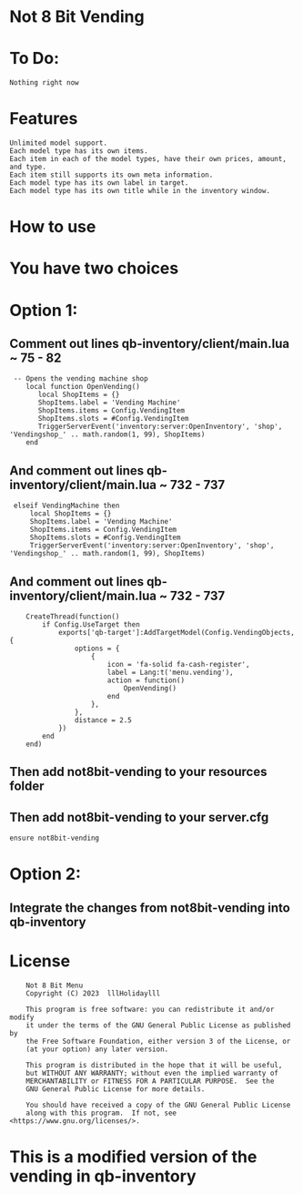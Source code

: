 # Not 8 Bit Vending

# To Do:
```
Nothing right now
```

# Features 
```
Unlimited model support.
Each model type has its own items.
Each item in each of the model types, have their own prices, amount, and type.
Each item still supports its own meta information.
Each model type has its own label in target.
Each model type has its own title while in the inventory window. 
```

# How to use
# You have two choices

# Option 1:
## Comment out lines qb-inventory/client/main.lua ~ 75 - 82
```
 -- Opens the vending machine shop
    local function OpenVending()
       local ShopItems = {}
       ShopItems.label = 'Vending Machine'
       ShopItems.items = Config.VendingItem
       ShopItems.slots = #Config.VendingItem
       TriggerServerEvent('inventory:server:OpenInventory', 'shop', 'Vendingshop_' .. math.random(1, 99), ShopItems)
    end
```
## And comment out lines qb-inventory/client/main.lua ~ 732 - 737

```
 elseif VendingMachine then
     local ShopItems = {}
     ShopItems.label = 'Vending Machine'
     ShopItems.items = Config.VendingItem
     ShopItems.slots = #Config.VendingItem
     TriggerServerEvent('inventory:server:OpenInventory', 'shop', 'Vendingshop_' .. math.random(1, 99), ShopItems)
```

## And comment out lines qb-inventory/client/main.lua ~ 732 - 737
```
    CreateThread(function()
        if Config.UseTarget then
            exports['qb-target']:AddTargetModel(Config.VendingObjects, {
                options = {
                    {
                        icon = 'fa-solid fa-cash-register',
                        label = Lang:t('menu.vending'),
                        action = function()
                            OpenVending()
                        end
                    },
                },
                distance = 2.5
            })
        end
    end)
```
## Then add not8bit-vending to your resources folder
## Then add not8bit-vending to your server.cfg
```
ensure not8bit-vending
```

# Option 2:

## Integrate the changes from not8bit-vending into qb-inventory



# License
```
    Not 8 Bit Menu
    Copyright (C) 2023  lllHolidaylll

    This program is free software: you can redistribute it and/or modify
    it under the terms of the GNU General Public License as published by
    the Free Software Foundation, either version 3 of the License, or
    (at your option) any later version.

    This program is distributed in the hope that it will be useful,
    but WITHOUT ANY WARRANTY; without even the implied warranty of
    MERCHANTABILITY or FITNESS FOR A PARTICULAR PURPOSE.  See the
    GNU General Public License for more details.

    You should have received a copy of the GNU General Public License
    along with this program.  If not, see <https://www.gnu.org/licenses/>.
```
# This is a modified version of the vending in qb-inventory